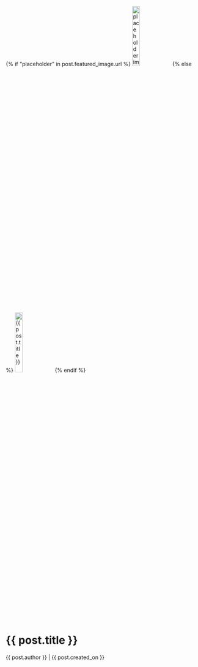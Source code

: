 <div class="masthead">
    <div class="container">
        <div class="row g-0">
            <div class="col-md-6 masthead-text">
                <!--  template logic did not yet exist to display the uploaded image-->
                {% if "placeholder" in post.featured_image.url %}
                <img src="{% static 'images/giftboxgold.jpg' %}" width="20%" class="scale" alt="placeholder image" style="margin-bottom: 20px;">
                {% else %}
                <img src="{{ post.featured_image.url }}" width="20%" class="scale" alt="{{ post.title }}" style="margin-bottom: 20px;">
                {% endif %}
                <!-- Post title goes in these h1 tags -->
                <h1 class="post-title">{{ post.title }}</h1>
                <!-- Post author goes before the | the post's created date goes after -->
                <p class="post-subtitle">{{ post.author }} | {{ post.created_on }}</p>
            </div>
        </div>
    </div>
</div>
